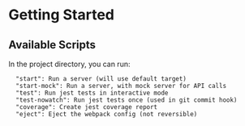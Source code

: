 # Getting Started

## Available Scripts

In the project directory, you can run:

```
  "start": Run a server (will use default target)
  "start-mock": Run a server, with mock server for API calls
  "test": Run jest tests in interactive mode
  "test-nowatch": Run jest tests once (used in git commit hook)
  "coverage": Create jest coverage report
  "eject": Eject the webpack config (not reversible)
```